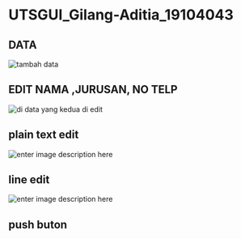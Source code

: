# UTSGUI_Gilang-Aditia_19104043
## DATA
![tambah data](https://i.ibb.co/mqtHz3R/data.jpg)
## EDIT NAMA ,JURUSAN, NO TELP
![di data yang kedua di edit](https://i.ibb.co/wQ0c8Tf/edit-namajurusanno.jpg)
## plain text edit
![enter image description here](https://i.ibb.co/R0FnHV6/lembar.jpg)
## line edit
![enter image description here](https://i.ibb.co/yQbpKQG/line.jpg)
## push buton
